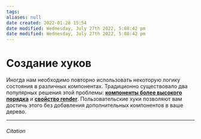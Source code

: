 ```yaml
---
tags: 
aliases: null
date created: 2022-01-28 15:54
date modified: Wednesday, July 27th 2022, 5:08:42 pm
date modified: Wednesday, July 27th 2022, 5:08:42 pm
---
```


# Создание хуков

Иногда нам необходимо повторно использовать некоторую логику состояния в различных компонентах. Традиционно существовало два популярных решения этой проблемы: **[компоненты более высокого порядка](https://learn-reactjs.ru/core/higher-order-components)** и **[свойство render](https://learn-reactjs.ru/core/render-prop)**. Пользовательские хуки позволяют вам достичь этого без добавления дополнительных компонентов в ваше дерево.

---

###### Citation
